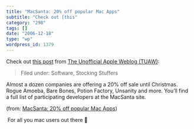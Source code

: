 ```yaml
---
title: "MacSanta: 20% off popular Mac Apps"
subtitle: "Check out [this"
category: "298"
tags: []
date: "2006-12-18"
type: "wp"
wordpress_id: 1379
---
```

Check out [this 
 post](http://feeds.tuaw.com/~r/weblogsinc/tuaw/~3/63387163/) from [The Unofficial Apple Weblog 
 (TUAW)](http://www.tuaw.com):

> Filed under: Software, Stocking Stuffers

 Almost a dozen companies are offering a 20% off sale until Christmas. 
 Rogue Amoeba, Bare Bones, Potion Factory, Unsanity and more. You’ll 
 find a full list of participating developers at the MacSanta site. 

 (from: [MacSanta: 
 20% off popular Mac Apps](http://feeds.tuaw.com/~r/weblogsinc/tuaw/~3/63387163/)) 

  For all you mac users out there 🙂